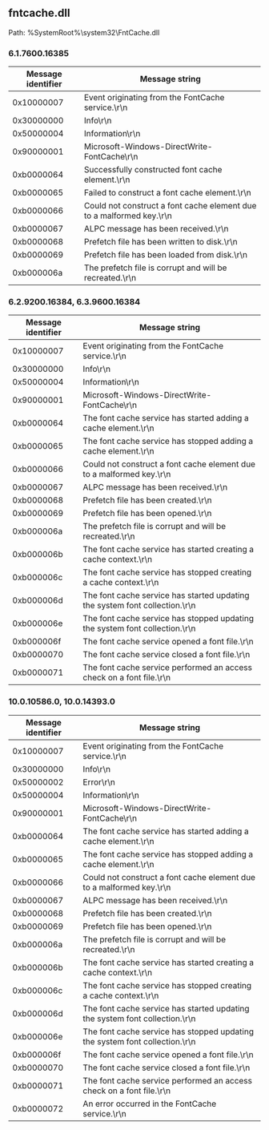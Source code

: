 ## fntcache.dll

Path: %SystemRoot%\system32\FntCache.dll

### 6.1.7600.16385

Message identifier | Message string
--- | ---
0x10000007 | Event originating from the FontCache service.\r\n
0x30000000 | Info\r\n
0x50000004 | Information\r\n
0x90000001 | Microsoft-Windows-DirectWrite-FontCache\r\n
0xb0000064 | Successfully constructed font cache element.\r\n
0xb0000065 | Failed to construct a font cache element.\r\n
0xb0000066 | Could not construct a font cache element due to a malformed key.\r\n
0xb0000067 | ALPC message has been received.\r\n
0xb0000068 | Prefetch file has been written to disk.\r\n
0xb0000069 | Prefetch file has been loaded from disk.\r\n
0xb000006a | The prefetch file is corrupt and will be recreated.\r\n

### 6.2.9200.16384, 6.3.9600.16384

Message identifier | Message string
--- | ---
0x10000007 | Event originating from the FontCache service.\r\n
0x30000000 | Info\r\n
0x50000004 | Information\r\n
0x90000001 | Microsoft-Windows-DirectWrite-FontCache\r\n
0xb0000064 | The font cache service has started adding a cache element.\r\n
0xb0000065 | The font cache service has stopped adding a cache element.\r\n
0xb0000066 | Could not construct a font cache element due to a malformed key.\r\n
0xb0000067 | ALPC message has been received.\r\n
0xb0000068 | Prefetch file has been created.\r\n
0xb0000069 | Prefetch file has been opened.\r\n
0xb000006a | The prefetch file is corrupt and will be recreated.\r\n
0xb000006b | The font cache service has started creating a cache context.\r\n
0xb000006c | The font cache service has stopped creating a cache context.\r\n
0xb000006d | The font cache service has started updating the system font collection.\r\n
0xb000006e | The font cache service has stopped updating the system font collection.\r\n
0xb000006f | The font cache service opened a font file.\r\n
0xb0000070 | The font cache service closed a font file.\r\n
0xb0000071 | The font cache service performed an access check on a font file.\r\n

### 10.0.10586.0, 10.0.14393.0

Message identifier | Message string
--- | ---
0x10000007 | Event originating from the FontCache service.\r\n
0x30000000 | Info\r\n
0x50000002 | Error\r\n
0x50000004 | Information\r\n
0x90000001 | Microsoft-Windows-DirectWrite-FontCache\r\n
0xb0000064 | The font cache service has started adding a cache element.\r\n
0xb0000065 | The font cache service has stopped adding a cache element.\r\n
0xb0000066 | Could not construct a font cache element due to a malformed key.\r\n
0xb0000067 | ALPC message has been received.\r\n
0xb0000068 | Prefetch file has been created.\r\n
0xb0000069 | Prefetch file has been opened.\r\n
0xb000006a | The prefetch file is corrupt and will be recreated.\r\n
0xb000006b | The font cache service has started creating a cache context.\r\n
0xb000006c | The font cache service has stopped creating a cache context.\r\n
0xb000006d | The font cache service has started updating the system font collection.\r\n
0xb000006e | The font cache service has stopped updating the system font collection.\r\n
0xb000006f | The font cache service opened a font file.\r\n
0xb0000070 | The font cache service closed a font file.\r\n
0xb0000071 | The font cache service performed an access check on a font file.\r\n
0xb0000072 | An error occurred in the FontCache service.\r\n
